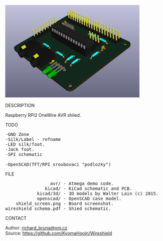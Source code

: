 ![Shield](https://github.com/KyomaHooin/Wireshield/raw/master/shield_screen.png "screenshot")

DESCRIPTION

Raspberry RPi2 OneWire AVR shiled.

TODO
<pre>
-GND Zone
-Silk/Label - refname
-LED silk/foot.
-Jack foot.
-SPI schematic

-OpenSCAD(TFT/RPI sroubovaci "podlozky")
</pre>
FILE
<pre>
                 avr/ - Atmega demo code.
               kicad/ - KiCad schematic and PCB.
            kicad/3d/ - 3D models by Walter Lain (c) 2015.
            openscad/ - OpenSCAD case model.
    shield_screen.png - Board screenshot.
wireshield_schema.pdf - Shied schematic.
</pre>
CONTACT

Author: richard_bruna@nm.cz<br>
Source: https://github.com/KyomaHooin/Wireshield

